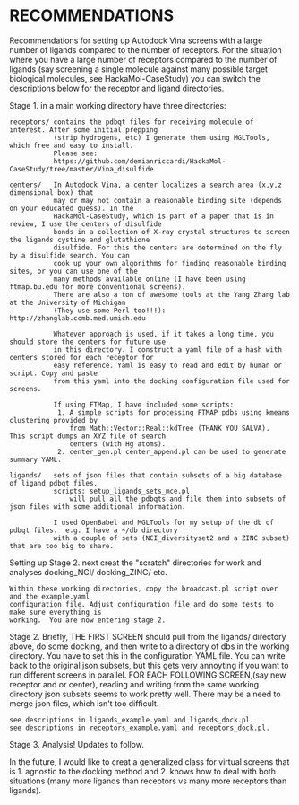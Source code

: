 RECOMMENDATIONS
===============
Recommendations for setting up Autodock Vina screens with a large number of ligands compared to the number of 
receptors.  For the situation where you have a large number of receptors compared to the number of ligands (say
screening a single molecule against many possible target biological molecules, see HackaMol-CaseStudy) you can 
switch the descriptions below for the receptor and ligand directories.

Stage 1. in a main working directory have three directories:
  
    receptors/ contains the pdbqt files for receiving molecule of interest. After some initial prepping 
               (strip hydrogens, etc) I generate them using MGLTools, which free and easy to install. 
               Please see:
               https://github.com/demianriccardi/HackaMol-CaseStudy/tree/master/Vina_disulfide

    centers/   In Autodock Vina, a center localizes a search area (x,y,z dimensional box) that 
               may or may not contain a reasonable binding site (depends on your educated guess). In the 
               HackaMol-CaseStudy, which is part of a paper that is in review, I use the centers of disulfide
               bonds in a collection of X-ray crystal structures to screen the ligands cystine and glutathione 
               disulfide. For this the centers are determined on the fly by a disulfide search. You can 
               cook up your own algorithms for finding reasonable binding sites, or you can use one of the 
               many methods available online (I have been using ftmap.bu.edu for more conventional screens). 
               There are also a ton of awesome tools at the Yang Zhang lab at the University of Michigan 
               (They use some Perl too!!!): http://zhanglab.ccmb.med.umich.edu
               
               Whatever approach is used, if it takes a long time, you should store the centers for future use 
               in this directory. I construct a yaml file of a hash with centers stored for each receptor for 
               easy reference. Yaml is easy to read and edit by human or script. Copy and paste
               from this yaml into the docking configuration file used for screens.
               
               If using FTMap, I have included some scripts:
                1. A simple scripts for processing FTMAP pdbs using kmeans clustering provided by 
                   from Math::Vector::Real::kdTree (THANK YOU SALVA).  This script dumps an XYZ file of search 
                   centers (with Hg atoms).
                2. center_gen.pl center_append.pl can be used to generate summary YAML.

    ligands/   sets of json files that contain subsets of a big database of ligand pdbqt files.  
               scripts: setup_ligands_sets_mce.pl 
                   will pull all the pdbqts and file them into subsets of json files with some additional information.
                
               I used OpenBabel and MGLTools for my setup of the db of pdbqt files.  e.g. I have a ~/db directory 
               with a couple of sets (NCI_diversityset2 and a ZINC subset) that are too big to share.

   Setting up Stage 2. next creat the "scratch" directories for work and analyses
    docking_NCI/
    docking_ZINC/
    etc.
  
    Within these working directories, copy the broadcast.pl script over and the example.yaml 
    configuration file. Adjust configuration file and do some tests to make sure everything is
    working.  You are now entering stage 2. 
    
Stage 2. Briefly, THE FIRST SCREEN should pull from the ligands/ directory above, do some docking, and then write 
    to a directory of dbs in the working directory.  You have to set this in the configuration YAML file.  You can write
    back to the original json subsets, but this gets very annoyting if you want to run different screens in parallel.
    FOR EACH FOLLOWING SCREEN,(say new receptor and or center), reading and writing from the same working directory 
    json subsets seems to work pretty well.  There may be a need to merge json files, which isn't too difficult. 
  
    see descriptions in ligands_example.yaml and ligands_dock.pl.
    see descriptions in receptors_example.yaml and receptors_dock.pl.

Stage 3. Analysis!  Updates to follow.

In the future, I would like to creat a generalized class for virtual screens that is 1. agnostic to the docking method
and 2. knows how to deal with both situations (many more ligands than receptors vs many more receptors than ligands).
  

 







